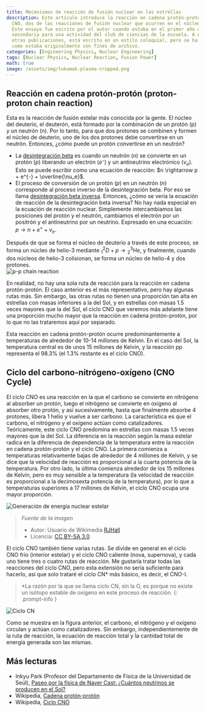 ```yaml
---
title: Mecanismos de reacción de fusión nuclear en las estrellas
description: Este artículo introduce la reacción en cadena protón-protón y el ciclo
  CNO, dos de las reacciones de fusión nuclear que ocurren en el núcleo de las estrellas.
  Este ensayo fue escrito por el autor cuando estaba en el primer año de la escuela
  secundaria para una actividad del club de ciencias de la escuela. A diferencia de
  otras publicaciones, está escrito en un estilo coloquial, pero se ha subido tal
  como estaba originalmente con fines de archivo.
categories: [Engineering Physics, Nuclear Engineering]
tags: [Nuclear Physics, Nuclear Reaction, Fusion Power]
math: true
image: /assets/img/tokamak-plasma-cropped.png
---
```

## Reacción en cadena protón-protón (proton-proton chain reaction)
Esta es la reacción de fusión estelar más conocida por la gente. El núcleo del deuterio, el deuterón, está formado por la combinación de un protón (p) y un neutrón (n). Por lo tanto, para que dos protones se combinen y formen el núcleo de deuterio, uno de los dos protones debe convertirse en un neutrón. Entonces, ¿cómo puede un protón convertirse en un neutrón?

- La [desintegración beta](/posts/Nuclear-Stability-and-Radioactive-Decay/#desintegración-beta-negativa-beta--decay) es cuando un neutrón ($n$) se convierte en un protón ($p$) liberando un electrón ($e⁻$) y un antineutrino electrónico ($\nu_e$). Esto se puede escribir como una ecuación de reacción: $n \rightarrow p + e^{-} + \overline{\nu_e}$.
- El proceso de conversión de un protón ($p$) en un neutrón ($n$) corresponde al proceso inverso de la desintegración beta. Por eso se llama [desintegración beta inversa](/posts/Nuclear-Stability-and-Radioactive-Decay/#desintegración-beta-positiva-beta-decay). Entonces, ¿cómo se vería la ecuación de reacción de la desintegración beta inversa? No hay nada especial en la ecuación de reacción nuclear. Simplemente intercambiamos las posiciones del protón y el neutrón, cambiamos el electrón por un positrón y el antineutrino por un neutrino. Expresado en una ecuación: $p \rightarrow n + e^{+} + \nu_e$.

Después de que se forma el núcleo de deuterio a través de este proceso, se forma un núcleo de helio-3 mediante $^2_1D + p \rightarrow {^3_2He}$, y finalmente, cuando dos núcleos de helio-3 colisionan, se forma un núcleo de helio-4 y dos protones.  
![p-p chain reaction](https://upload.wikimedia.org/wikipedia/commons/8/85/Fusion_in_the_Sun.svg)

En realidad, no hay una sola ruta de reacción para la reacción en cadena protón-protón. El caso anterior es el más representativo, pero hay algunas rutas más. Sin embargo, las otras rutas no tienen una proporción tan alta en estrellas con masas inferiores a la del Sol, y en estrellas con masas 1.5 veces mayores que la del Sol, el ciclo CNO que veremos más adelante tiene una proporción mucho mayor que la reacción en cadena protón-protón, por lo que no las trataremos aquí por separado.

Esta reacción en cadena protón-protón ocurre predominantemente a temperaturas de alrededor de 10-14 millones de Kelvin. En el caso del Sol, la temperatura central es de unos 15 millones de Kelvin, y la reacción pp representa el 98.3% (el 1.3% restante es el ciclo CNO).

## Ciclo del carbono-nitrógeno-oxígeno (CNO Cycle)
El ciclo CNO es una reacción en la que el carbono se convierte en nitrógeno al absorber un protón, luego el nitrógeno se convierte en oxígeno al absorber otro protón, y así sucesivamente, hasta que finalmente absorbe 4 protones, libera 1 helio y vuelve a ser carbono. La característica es que el carbono, el nitrógeno y el oxígeno actúan como catalizadores. Teóricamente, este ciclo CNO predomina en estrellas con masas 1.5 veces mayores que la del Sol. La diferencia en la reacción según la masa estelar radica en la diferencia de dependencia de la temperatura entre la reacción en cadena protón-protón y el ciclo CNO. La primera comienza a temperaturas relativamente bajas de alrededor de 4 millones de Kelvin, y se dice que la velocidad de reacción es proporcional a la cuarta potencia de la temperatura. Por otro lado, la última comienza alrededor de los 15 millones de Kelvin, pero es muy sensible a la temperatura (la velocidad de reacción es proporcional a la decimosexta potencia de la temperatura), por lo que a temperaturas superiores a 17 millones de Kelvin, el ciclo CNO ocupa una mayor proporción.

![Generación de energía nuclear estelar](https://upload.wikimedia.org/wikipedia/commons/5/5b/Nuclear_energy_generation.svg)
> *Fuente de la imagen*
> - Autor: Usuario de Wikimedia [RJHall](https://commons.wikimedia.org/wiki/User:RJHall)
> - Licencia: [CC BY-SA 3.0](https://creativecommons.org/licenses/by-sa/3.0/)

El ciclo CNO también tiene varias rutas. Se divide en general en el ciclo CNO frío (interior estelar) y el ciclo CNO caliente (nova, supernova), y cada uno tiene tres o cuatro rutas de reacción. Me gustaría tratar todas las reacciones del ciclo CNO, pero esta extensión no sería suficiente para hacerlo, así que solo trataré el ciclo CN* más básico, es decir, el CNO-I.

> *La razón por la que se llama ciclo CN, sin la O, es porque no existe un isótopo estable de oxígeno en este proceso de reacción.
{: .prompt-info }

![Ciclo CN](https://upload.wikimedia.org/wikipedia/commons/2/21/CNO_Cycle.svg)

Como se muestra en la figura anterior, el carbono, el nitrógeno y el oxígeno circulan y actúan como catalizadores. Sin embargo, independientemente de la ruta de reacción, la ecuación de reacción total y la cantidad total de energía generada son las mismas.

## Más lecturas
- Inkyu Park (Profesor del Departamento de Física de la Universidad de Seúl), [Paseo por la física de Naver Cast: ¿Cuántos neutrinos se producen en el Sol?](https://terms.naver.com/entry.naver?docId=4125519&cid=58941&categoryId=58960)
- Wikipedia, [Cadena protón-protón](https://en.wikipedia.org/wiki/Proton%E2%80%93proton_chain)
- Wikipedia, [Ciclo CNO](https://en.wikipedia.org/wiki/CNO_cycle)
